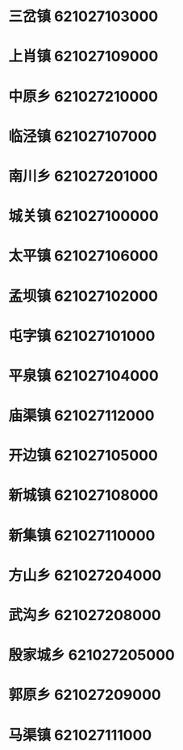 # 三岔镇 621027103000
# 上肖镇 621027109000
# 中原乡 621027210000
# 临泾镇 621027107000
# 南川乡 621027201000
# 城关镇 621027100000
# 太平镇 621027106000
# 孟坝镇 621027102000
# 屯字镇 621027101000
# 平泉镇 621027104000
# 庙渠镇 621027112000
# 开边镇 621027105000
# 新城镇 621027108000
# 新集镇 621027110000
# 方山乡 621027204000
# 武沟乡 621027208000
# 殷家城乡 621027205000
# 郭原乡 621027209000
# 马渠镇 621027111000
